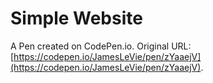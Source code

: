# Simple Website

A Pen created on CodePen.io. Original URL: [https://codepen.io/JamesLeVie/pen/zYaaejV](https://codepen.io/JamesLeVie/pen/zYaaejV).

